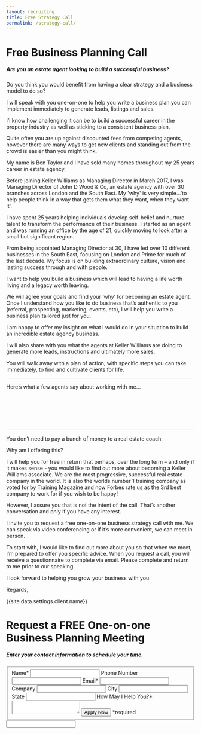 ```yaml
---
layout: recruiting
title: Free Strategy Call
permalink: /strategy-call/
---
```


<div class="recruiting-page"><h1 class="join-us">Free Business Planning Call</h1><h5 class="join-us-subtitle">Are you an estate agent looking to build a successful business?</h5><p>Do you think you would benefit from having a clear strategy and a business model to do so?</p><p>I will speak with you one-on-one to help you write a business plan you can implement immediately to generate leads, listings and sales.</p><p>I&rsquo;I know how challenging it can be to build a successful career in the property industry as well as sticking to a consistent business plan.</p><p>Quite often you are up against discounted fees from competing agents, however there are many ways to get new clients and standing out from the crowd is easier than you might think.</p><p>My name is Ben Taylor and I have sold many homes throughout my 25 years career in estate agency.</p><p>Before joining Keller Williams as Managing Director in March 2017, I was Managing Director of John D Wood & Co, an estate agency with over 30 branches across London and the South East. My 'why' is very simple...'to help people think in a way that gets them what they want, when they want it'. 
</p><!--base32-41xja839dthprxb4cmg76x3jc5u6atvt5nr6gvvmdxtjwu3mdnp209bx40-base32--><p>I have spent 25 years helping individuals develop self-belief and nurture talent to transform the performance of their business. I started as an agent and was running an office by the age of 21, quickly moving to look after a small but significant region.</p><p>From being appointed Managing Director at 30, I have led over 10 different businesses in the South East, focusing on London and Prime for much of the last decade. My focus is on building extraordinary culture, vision and lasting success through and with people.</p><p>I want to help you build a business which will lead to having a life worth living and a legacy worth leaving.</p><p>We will agree your goals and find your ‘why’ for becoming an estate agent. Once I understand how you like to do business that’s authentic to you (referral, prospecting, marketing, events, etc), I will help you write a business plan tailored just for you.</p><p>I am happy to offer my insight on what I would do in your situation to build an incredible estate agency business.</p><p>I will also share with you what the agents at Keller Williams are doing to generate more leads, instructions and ultimately more sales.</p><p>You will walk away with a plan of action, with specific steps you can take immediately, to find and cultivate clients for life.</p><hr /><div class="qanda"><p class="section-title">Here&rsquo;s what a few agents say about working with me&hellip;</p><p><span class="quote"></span><br /><span class="author"></span></p><p><span class="quote"></span><br /><span class="author"></span></p><p><span class="quote"></span><br /><span class="author"></span></p></div><hr /><p>You don&rsquo;t need to pay a bunch of money to a real estate coach.</p><p>Why am I offering this?</p><p>I will help you for free in return that perhaps, over the long term – and only if it makes sense - you would like to find out more about becoming a Keller Williams associate. We are the most progressive, successful real estate company in the world. It is also the worlds number 1 training company as voted for by Training Magazine and now Forbes rate us as the 3rd best company to work for if you wish to be happy!</p><p>However, I assure you that is not the intent of the call. That’s another conversation and only if you have any interest.</p><p>I invite you to request a free one-on-one business strategy call with me. We can speak via video conferencing or if it’s more convenient, we can meet in person.</p><p>To start with, I would like to find out more about you so that when we meet, I’m prepared to offer you specific advice.  When you request a call, you will receive a questionnaire to complete via email. Please complete and return to me prior to our speaking.</p><p>I look forward to helping you grow your business with you.</p><p>Regards,</p><p>{{site.data.settings.client.name}}</p><h1 class="join-us">Request a FREE One-on-one Business Planning Meeting</h1><h5 class="join-us-subtitle">Enter your contact information to schedule your time.</h5><form method="post" class="home-value cta-forms" action="http://formspree.io/{{site.data.settings.client.email}}" onsubmit="return setReturn()"><fieldset><label for="name">Name*</label> <input type="text" required="" name="name" /> <label for="phone">Phone Number </label> <input type="tel" name="phone" /> <label for="email">Email*</label> <input type="text" required="" name="email" /> <label for="company">Company </label> <input type="text" name="company" /> <label for="city">City </label> <input type="text" name="city" /> <label for="state">State </label> <input type="text" name="state" /> <label for="message">How May I Help You?* </label><textarea name="message" required=""></textarea> <input class="submit light-light" type="submit" value="Apply Now" name="submitrecruitingForm" /> <span class="asterisk">*required</span></fieldset><div class="hidden"><input type="hidden" value="{{site.data.settings.client.email}}" name="_to" /> <input type="hidden" value="Recruiting Contact Request Message From Your Vyral Careers and Training Video Blog" name="_subject" /> <input type="text" name="_gotcha" /></div></form></div>